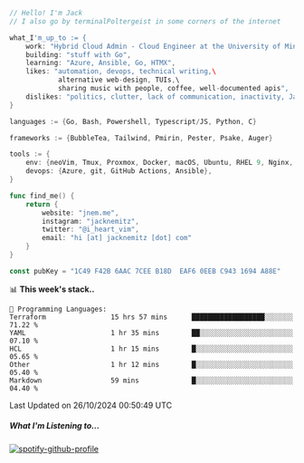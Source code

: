 ```go
// Hello! I'm Jack
// I also go by terminalPoltergeist in some corners of the internet

what_I'm_up_to := {
    work: "Hybrid Cloud Admin - Cloud Engineer at the University of Minnesota",
    building: "stuff with Go",
    learning: "Azure, Ansible, Go, HTMX",
    likes: "automation, devops, technical writing,\
            alternative web-design, TUIs,\
            sharing music with people, coffee, well-documented apis",
    dislikes: "politics, clutter, lack of communication, inactivity, Java",
}

languages := {Go, Bash, Powershell, Typescript/JS, Python, C}

frameworks := {BubbleTea, Tailwind, Pmirin, Pester, Psake, Auger}

tools := {
    env: {neoVim, Tmux, Proxmox, Docker, macOS, Ubuntu, RHEL 9, Nginx, DigitalOcean, Cloudflare},
    devops: {Azure, git, GitHub Actions, Ansible},
}

func find_me() {
    return {
        website: "jnem.me",
        instagram: "jacknemitz",
        twitter: "@i_heart_vim",
        email: "hi [at] jacknemitz [dot] com"
    }
}

const pubKey = "1C49 F42B 6AAC 7CEE B18D  EAF6 0EEB C943 1694 A88E"
```

<!--START_SECTION:waka-->
📊 **This week's stack..** 

```text
💬 Programming Languages: 
Terraform                15 hrs 57 mins      ██████████████████░░░░░░░   71.22 % 
YAML                     1 hr 35 mins        ██░░░░░░░░░░░░░░░░░░░░░░░   07.10 % 
HCL                      1 hr 15 mins        █░░░░░░░░░░░░░░░░░░░░░░░░   05.65 % 
Other                    1 hr 12 mins        █░░░░░░░░░░░░░░░░░░░░░░░░   05.40 % 
Markdown                 59 mins             █░░░░░░░░░░░░░░░░░░░░░░░░   04.40 % 
```


 Last Updated on 26/10/2024 00:50:49 UTC
<!--END_SECTION:waka-->

##### What I'm Listening to...

[![spotify-github-profile](https://jnem.me/listening-item?maxAge=2592000)](https://jnem.me/listening)
